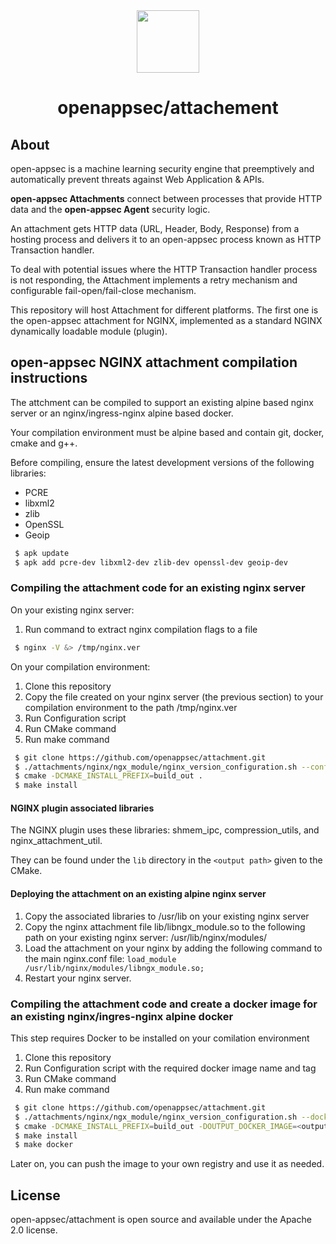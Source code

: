 <div align=center>
<img src="https://i2-s3-ui-static-content-prod-10.s3.eu-west-1.amazonaws.com/elpis/tree-no-bg-256.png" width="100" height="100"> 
<h1>openappsec/attachement</h1>
</div>

## About

open-appsec is a machine learning security engine that preemptively and automatically prevent threats against Web Application & APIs.

<strong>open-appsec Attachments</strong> connect between processes that provide HTTP data and the <strong>open-appsec Agent</strong> security logic.

An attachment gets HTTP data (URL, Header, Body, Response) from a hosting process and delivers it to an open-appsec process known as HTTP Transaction handler.

To deal with potential issues where the HTTP Transaction handler process is not responding, the Attachment implements a retry mechanism and configurable fail-open/fail-close mechanism.

This repository will host Attachment for different platforms. The first one is the open-appsec attachment for NGINX, implemented as a standard NGINX dynamically loadable module (plugin).


## open-appsec NGINX attachment compilation instructions

The attchment can be compiled to support an existing alpine based nginx server or an nginx/ingress-nginx alpine based docker.

Your compilation environment must be alpine based and contain git, docker, cmake and g++.

Before compiling, ensure the latest development versions of the following libraries:

* PCRE
* libxml2
* zlib
* OpenSSL
* Geoip

```bash
 $ apk update
 $ apk add pcre-dev libxml2-dev zlib-dev openssl-dev geoip-dev
```

### Compiling the attachment code for an existing nginx server

On your existing nginx server:
1. Run command to extract nginx compilation flags to a file

```bash
 $ nginx -V &> /tmp/nginx.ver
```

On your compilation environment:
1. Clone this repository
2. Copy the file created on your nginx server (the previous section) to your compilation environment to the path /tmp/nginx.ver
3. Run Configuration script
4. Run CMake command
5. Run make command

```bash
 $ git clone https://github.com/openappsec/attachment.git
 $ ./attachments/nginx/ngx_module/nginx_version_configuration.sh --conf /tmp/nginx.ver build_out
 $ cmake -DCMAKE_INSTALL_PREFIX=build_out .
 $ make install
```

#### NGINX plugin associated libraries
The NGINX plugin uses these libraries: shmem_ipc, compression_utils, and nginx_attachment_util.

They can be found under the `lib` directory in the `<output path>` given to the CMake.

#### Deploying the attachment on an existing alpine nginx server

1. Copy the associated libraries to /usr/lib on your existing nginx server
2. Copy the nginx attachment file lib/libngx_module.so to the following path on your existing nginx server: /usr/lib/nginx/modules/
3. Load the attachment on your nginx by adding the following command to the main nginx.conf file: 
   `load_module /usr/lib/nginx/modules/libngx_module.so;`
4. Restart your nginx server.

### Compiling the attachment code and create a docker image for an existing nginx/ingres-nginx alpine docker

This step requires Docker to be installed on your comilation environment

1. Clone this repository
3. Run Configuration script with the required docker image name and tag
4. Run CMake command
5. Run make command

```bash
 $ git clone https://github.com/openappsec/attachment.git
 $ ./attachments/nginx/ngx_module/nginx_version_configuration.sh --docker <input docker image> build_out
 $ cmake -DCMAKE_INSTALL_PREFIX=build_out -DOUTPUT_DOCKER_IMAGE=<output docker image> .
 $ make install
 $ make docker
```

Later on, you can push the image to your own registry and use it as needed.

## License    

open-appsec/attachment is open source and available under the Apache 2.0 license.
